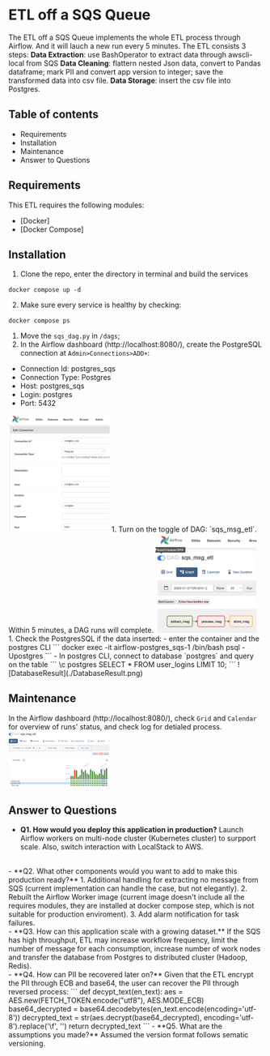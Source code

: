 # ETL off a SQS Queue
The ETL off a SQS Queue implements the whole ETL process through Airflow. And it will lauch a new run every 5 minutes.
The ETL consists 3 steps: 
**Data Extraction**: use BashOperator to extract data through awscli-local from SQS
**Data Cleaning**: flattern nested Json data, convert to Pandas dataframe; mark PII and convert app version to integer; save the transformed data into csv file.
**Data Storage**: insert the csv file into Postgres.


## Table of contents
- Requirements
- Installation
- Maintenance
- Answer to Questions
## Requirements
This ETL requires the following modules:
- [Docker]
- [Docker Compose]

## Installation
1. Clone the repo, enter the directory in terminal and build the services
```
docker compose up -d
```
2. Make sure every service is healthy by checking:
```
docker compose ps
```
1. Move the `sqs_dag.py` in `/dags`;
2. In the Airflow dashboard (http://localhost:8080/), create the PostgreSQL connection at `Admin>Connections>ADD+`: 
  - Connection Id: postgres_sqs
  - Connection Type: Postgres
  - Host: postgres_sqs
  - Login: postgres
  - Port: 5432  
  <img src="./CreateConnection.png" width="200">
1. Turn on the toggle of DAG: `sqs_msg_etl`. Within 5 minutes, a DAG runs will complete. 
<img src="./TurnOnToggle.png" width="200">
1. Check the PostgresSQL if the data inserted:
- enter the container and the postgres CLI
    ```
    docker exec -it airflow-postgres_sqs-1 /bin/bash
    psql -Upostgres
    ```
- In postgres CLI, connect to database `postgres` and query on the table
  ```
  \c postgres
  SELECT * FROM user_logins LIMIT 10;
  ```
  ![DatabaseResult](./DatabaseResult.png)

## Maintenance
In the Airflow dashboard (http://localhost:8080/), check `Grid` and `Calendar` for overview of runs' status, and check log for detialed process.
<img src="./Grid.png" width="200">

## Answer to Questions
  - **Q1. How would you deploy this application in production?**
  Launch Airflow workers on multi-node cluster (Kubernetes cluster) to surpport scale. Also, switch interaction with LocalStack to AWS.
<br/>
  - **Q2. What other components would you want to add to make this production ready?**
    1. Additional handling for extracting no message from SQS (current implementation can handle the case, but not elegantly).
    2. Rebuilt the Airflow Worker image (current image doesn't include all the requires modules, they are installed at docker compose step, which is not suitable for production enviroment).
    3. Add alarm notification for task failures.
<br/>
  - **Q3. How can this application scale with a growing dataset.**
  If the SQS has high throughput, ETL may increase workflow frequency, limit the number of message for each consumption, increase number of work nodes and transfer the database from Postgres to distributed cluster (Hadoop, Redis).
<br/>
  - **Q4. How can PII be recovered later on?**
  Given that the ETL encrypt the PII through ECB and base64, the user can recover the PII through reversed process:
    ```
    def decypt_text(en_text):
        aes = AES.new(FETCH_TOKEN.encode("utf8"), AES.MODE_ECB)
        base64_decrypted = base64.decodebytes(en_text.encode(encoding='utf-8'))
        decrypted_text = str(aes.decrypt(base64_decrypted), encoding='utf-8').replace('\f', '')
        return decrypted_text
    ```
  - **Q5. What are the assumptions you made?**
  Assumed the version format follows sematic versioning.
